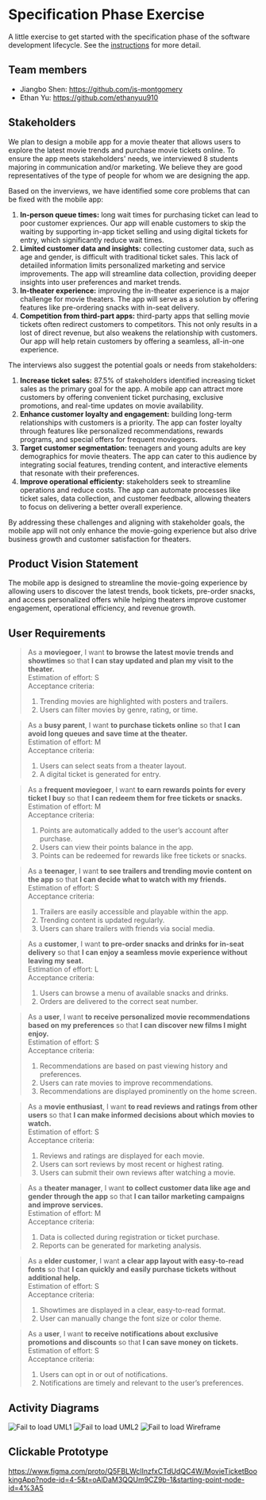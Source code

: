 # Specification Phase Exercise

A little exercise to get started with the specification phase of the software development lifecycle. See the [instructions](instructions.md) for more detail.

## Team members
- Jiangbo Shen: https://github.com/js-montgomery 
- Ethan Yu: https://github.com/ethanyuu910

## Stakeholders
We plan to design a mobile app for a movie theater that allows users to explore the latest movie trends and purchase movie tickets online. To ensure the app meets stakeholders' needs, we interviewed 8 students majoring in communication and/or marketing. We believe they are good representatives of the type of people for whom we are designing the app.

Based on the inverviews, we have identified some core problems that can be fixed with the mobile app:
1. **In-person queue times:** long wait times for purchasing ticket can lead to poor customer expriences. Our app will enable customers to skip the waiting by supporting in-app ticket selling and using digital tickets for entry, which significantly reduce wait times.
2. **Limited customer data and insights:** collecting customer data, such as age and gender, is difficult with traditional ticket sales. This lack of detaiiled information limits personalized marketing and service improvements. The app will streamline data collection, providing deeper insights into user preferences and market trends.
3. **In-theater experience:** improving the in-theater experience is a major challenge for movie theaters. The app will serve as a solution by offering features like pre-ordering snacks with in-seat delivery.
4. **Competition from third-part apps:** third-party apps that selling movie tickets often redirect customers to competitors. This not only results in a lost of direct revenue, but also weakens the relationship with customers. Our app will help retain customers by offering a seamless, all-in-one experience. 

The interviews also suggest the potential goals or needs from stakeholders:
1. **Increase ticket sales:** 87.5% of stakeholders identified increasing ticket sales as the primary goal for the app. A mobile app can attract more customers by offering convenient ticket purchasing, exclusive promotions, and real-time updates on movie availability.
2. **Enhance customer loyalty and engagement:** building long-term relationships with customers is a priority. The app can foster loyalty through features like personalized recommendations, rewards programs, and special offers for frequent moviegoers.
3. **Target customer segmentation:** teenagers and young adults are key demographics for movie theaters. The app can cater to this audience by integrating social features, trending content, and interactive elements that resonate with their preferences.
4. **Improve operational efficienty:** stakeholders seek to streamline operations and reduce costs. The app can automate processes like ticket sales, data collection, and customer feedback, allowing theaters to focus on delivering a better overall experience.

By addressing these challenges and aligning with stakeholder goals, the mobile app will not only enhance the movie-going experience but also drive business growth and customer satisfaction for theaters.

## Product Vision Statement
The mobile app is designed to streamline the movie-going experience by allowing users to discover the latest trends, book tickets, pre-order snacks, and access personalized offers while helping theaters improve customer engagement, operational efficiency, and revenue growth.

## User Requirements
> As a **moviegoer**, I want **to browse the latest movie trends and showtimes** so that **I can stay updated and plan my visit to the theater.**  
> Estimation of effort: S  
> Acceptance criteria:
> 1. Trending movies are highlighted with posters and trailers.
> 2. Users can filter movies by genre, rating, or time.

> As a **busy parent**, I want **to purchase tickets online** so that **I can avoid long queues and save time at the theater.**  
> Estimation of effort: M  
> Acceptance criteria:
> 1. Users can select seats from a theater layout.
> 2. A digital ticket is generated for entry.

> As a **frequent moviegoer**, I want **to earn rewards points for every ticket I buy** so that **I can redeem them for free tickets or snacks.**  
> Estimation of effort: M  
> Acceptance criteria:
> 1. Points are automatically added to the user’s account after purchase.
> 2. Users can view their points balance in the app.
> 3. Points can be redeemed for rewards like free tickets or snacks.

> As a **teenager**, I want **to see trailers and trending movie content on the app** so that **I can decide what to watch with my friends.**  
> Estimation of effort: S  
> Acceptance criteria:
> 1. Trailers are easily accessible and playable within the app.
> 2. Trending content is updated regularly.
> 3. Users can share trailers with friends via social media.

> As a **customer**, I want **to pre-order snacks and drinks for in-seat delivery** so that **I can enjoy a seamless movie experience without leaving my seat.**  
> Estimation of effort: L  
> Acceptance criteria:
> 1. Users can browse a menu of available snacks and drinks.
> 2. Orders are delivered to the correct seat number.

> As a **user**, I want **to receive personalized movie recommendations based on my preferences** so that **I can discover new films I might enjoy.**  
> Estimation of effort: S  
> Acceptance criteria:
> 1. Recommendations are based on past viewing history and preferences.
> 2. Users can rate movies to improve recommendations.
> 3. Recommendations are displayed prominently on the home screen.

> As a **movie enthusiast**, I want **to read reviews and ratings from other users** so that **I can make informed decisions about which movies to watch.**  
> Estimation of effort: S  
> Acceptance criteria:
> 1. Reviews and ratings are displayed for each movie.
> 2. Users can sort reviews by most recent or highest rating.
> 3. Users can submit their own reviews after watching a movie.

> As a **theater manager**, I want **to collect customer data like age and gender through the app** so that **I can tailor marketing campaigns and improve services.**  
> Estimation of effort: M  
> Acceptance criteria:
> 1. Data is collected during registration or ticket purchase.
> 2. Reports can be generated for marketing analysis.

> As a **elder customer**, I want **a clear app layout with easy-to-read fonts** so that **I can quickly and easily purchase tickets without additional help.**  
> Estimation of effort: S  
> Acceptance criteria:
> 1. Showtimes are displayed in a clear, easy-to-read format.
> 2. User can manually change the font size or color theme.

> As a **user**, I want **to receive notifications about exclusive promotions and discounts** so that **I can save money on tickets.**  
> Estimation of effort: S  
> Acceptance criteria:
> 1. Users can opt in or out of notifications.
> 2. Notifications are timely and relevant to the user’s preferences.

## Activity Diagrams
![Fail to load UML1](UML1.png)
![Fail to load UML2](UML2.jpg)
![Fail to load Wireframe](Wireframe.png)

## Clickable Prototype
https://www.figma.com/proto/Q5FBLWclInzfxCTdUdQC4W/MovieTicketBookingApp?node-id=4-5&t=oAlDaM3QQUm9CZ9b-1&starting-point-node-id=4%3A5
